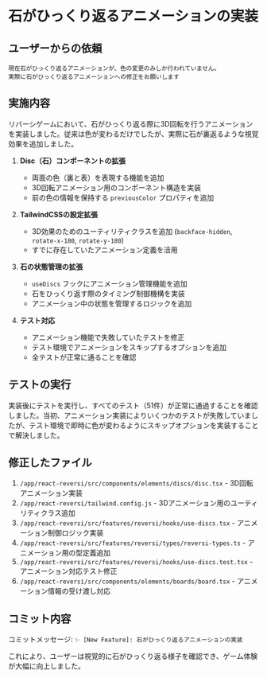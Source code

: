 # 石がひっくり返るアニメーションの実装

## ユーザーからの依頼

```
現在石がひっくり返るアニメーションが、色の変更のみしか行われていません。
実際に石がひっくり返るアニメーションへの修正をお願いします
```

## 実施内容

リバーシゲームにおいて、石がひっくり返る際に3D回転を行うアニメーションを実装しました。従来は色が変わるだけでしたが、実際に石が裏返るような視覚効果を追加しました。

1. **Disc（石）コンポーネントの拡張**
   - 両面の色（裏と表）を表現する機能を追加
   - 3D回転アニメーション用のコンポーネント構造を実装
   - 前の色の情報を保持する `previousColor` プロパティを追加

2. **TailwindCSSの設定拡張**
   - 3D効果のためのユーティリティクラスを追加 (`backface-hidden`, `rotate-x-180`, `rotate-y-180`)
   - すでに存在していたアニメーション定義を活用

3. **石の状態管理の拡張**
   - `useDiscs` フックにアニメーション管理機能を追加
   - 石をひっくり返す際のタイミング制御機構を実装
   - アニメーション中の状態を管理するロジックを追加

4. **テスト対応**
   - アニメーション機能で失敗していたテストを修正
   - テスト環境でアニメーションをスキップするオプションを追加
   - 全テストが正常に通ることを確認

## テストの実行

実装後にテストを実行し、すべてのテスト（51件）が正常に通過することを確認しました。当初、アニメーション実装によりいくつかのテストが失敗していましたが、テスト環境で即時に色が変わるようにスキップオプションを実装することで解決しました。

## 修正したファイル

1. `/app/react-reversi/src/components/elements/discs/disc.tsx` - 3D回転アニメーション実装
2. `/app/react-reversi/tailwind.config.js` - 3Dアニメーション用のユーティリティクラス追加
3. `/app/react-reversi/src/features/reversi/hooks/use-discs.tsx` - アニメーション制御ロジック実装
4. `/app/react-reversi/src/features/reversi/types/reversi-types.ts` - アニメーション用の型定義追加
5. `/app/react-reversi/src/features/reversi/hooks/use-discs.test.tsx` - アニメーション対応テスト修正
6. `/app/react-reversi/src/components/elements/boards/board.tsx` - アニメーション情報の受け渡し対応

## コミット内容

コミットメッセージ: `✨ [New Feature]: 石がひっくり返るアニメーションの実装`

これにより、ユーザーは視覚的に石がひっくり返る様子を確認でき、ゲーム体験が大幅に向上しました。
